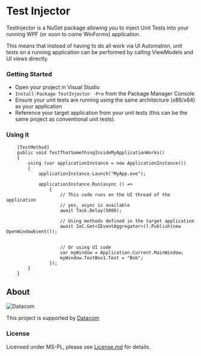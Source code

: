 Test Injector
=======

TestInjector is a NuGet package allowing you to inject Unit Tests into your running WPF (or soon to come WinForms) application.

This means that instead of having to do all work via UI Automation, unit tests on a running application can be performed by calling ViewModels and UI views directly.

### Getting Started

 - Open your project in Visual Studio
 - `Install-Package TestInjector -Pre` from the Package Manager Console
 - Ensure your unit tests are running using the same architecture (x86/x64) as your application
 - Reference your target application from your unit tests (this can be the same project as conventional unit tests).

### Using it

        [TestMethod]
        public void TestThatSomethingInsideMyApplicationWorks()
        {
            using (var applicationInstance = new ApplicationInstance())
            {
                applicationInstance.Launch("MyApp.exe");

                applicationInstance.Run(async () =>
                    {
                        // This code runs on the UI thread of the application
                        // yes, async is available
                        await Task.Delay(5000);

                        // Using methods defined in the target application
                        await IoC.Get<IEventAggregator>().Publish(new OpenWindowEvent());


                        // Or using UI code
                        var myWindow = Application.Current.MainWindow;
                        myWindow.TextBox1.Text = "Bob";
                    });
            }
        }

## About
![Datacom](https://raw.github.com/wiki/kiwidev/testinjector/images/datacom.jpg)

This project is supported by [Datacom](http://www.datacom.co.nz)

### License
Licensed under MS-PL, please see [License.md](License.md) for details.


